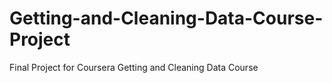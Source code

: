 # Getting-and-Cleaning-Data-Course-Project
Final Project for Coursera Getting and Cleaning Data Course 

